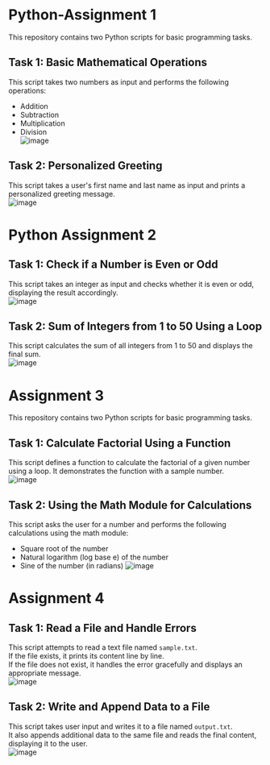 # Python-Assignment 1

This repository contains two Python scripts for basic programming tasks.  

## Task 1: Basic Mathematical Operations  

This script takes two numbers as input and performs the following operations:  
- Addition  
- Subtraction  
- Multiplication  
- Division  
![image](https://github.com/user-attachments/assets/7cfbb200-4ac7-4560-b6c1-144d4ea42c5d)

## Task 2: Personalized Greeting  

This script takes a user's first name and last name as input and prints a personalized greeting message.  
![image](https://github.com/user-attachments/assets/a53fe125-010f-4c09-99cb-729c98492613)

# Python Assignment 2

## Task 1: Check if a Number is Even or Odd  

This script takes an integer as input and checks whether it is even or odd, displaying the result accordingly.  
![image](https://github.com/user-attachments/assets/30f1414f-1be2-4e29-9d45-57db728ffa71)


## Task 2: Sum of Integers from 1 to 50 Using a Loop  

This script calculates the sum of all integers from 1 to 50 and displays the final sum.  
![image](https://github.com/user-attachments/assets/094a4af9-6fb4-409c-bf3f-6d89413e9655)


# Assignment 3 

This repository contains two Python scripts for basic programming tasks.  

## Task 1: Calculate Factorial Using a Function  

This script defines a function to calculate the factorial of a given number using a loop. It demonstrates the function with a sample number.  
![image](https://github.com/user-attachments/assets/daa9b27f-d699-4ba6-af68-2ed2ad90a95e)


## Task 2: Using the Math Module for Calculations  

This script asks the user for a number and performs the following calculations using the math module:  
- Square root of the number  
- Natural logarithm (log base e) of the number  
- Sine of the number (in radians)
![image](https://github.com/user-attachments/assets/0a3e5fe7-e5a7-4bc5-99ff-bb6ce76e36b1)


# Assignment 4

## Task 1: Read a File and Handle Errors  

This script attempts to read a text file named `sample.txt`.   
If the file exists, it prints its content line by line.  
If the file does not exist, it handles the error gracefully and displays an appropriate message.  
![image](https://github.com/user-attachments/assets/d9895961-4fce-415d-aa82-956b9b701327)

## Task 2: Write and Append Data to a File  

This script takes user input and writes it to a file named `output.txt`.  
It also appends additional data to the same file and reads the final content, displaying it to the user.  
![image](https://github.com/user-attachments/assets/df63201f-dcee-4494-9e0e-401a04a92260)
